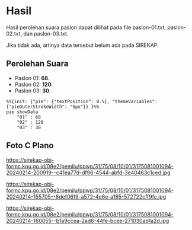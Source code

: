# Hasil

Hasil perolehan suara paslon dapat dilihat pada file paslon-01.txt, paslon-02.txt, dan paslon-03.txt.

Jika tidak ada, artinya data tersebut belum ada pada SIREKAP.

## Perolehan Suara

 * Paslon 01: **68**.
 * Paslon 02: **120**.
 * Paslon 03: **30**.

```mermaid
%%{init: {"pie": {"textPosition": 0.5}, "themeVariables": {"pieOuterStrokeWidth": "5px"}} }%%
pie showData
    "01" : 68
    "02" : 120
    "03" : 30
```
## Foto C Plano

https://sirekap-obj-formc.kpu.go.id/08e2/pemilu/ppwp/31/75/08/10/01/3175081001094-20240214-200919--c41ea77d-df96-4544-abfd-3e40463c1ced.jpg

https://sirekap-obj-formc.kpu.go.id/08e2/pemilu/ppwp/31/75/08/10/01/3175081001094-20240214-155705--8def06f9-a572-4e6e-a185-572722cff9fc.jpg

https://sirekap-obj-formc.kpu.go.id/08e2/pemilu/ppwp/31/75/08/10/01/3175081001094-20240214-160055--b1a9ccea-2ad6-44fe-bcee-271030ab1a2d.jpg
